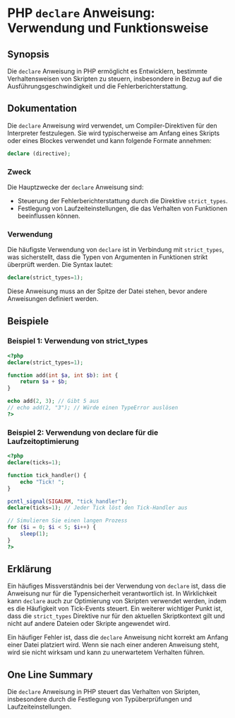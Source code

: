 <!--
Meta Description: # PHP `declare` Anweisung: Verwendung und Funktionsweise ## Synopsis Die `declare` Anweisung in PHP ermöglicht es Entwicklern, bestimmte Verhaltenswei...
Meta Keywords: die, declare, von, php, anweisung
-->

# PHP `declare` Anweisung: Verwendung und Funktionsweise

## Synopsis
Die `declare` Anweisung in PHP ermöglicht es Entwicklern, bestimmte Verhaltensweisen von Skripten zu steuern, insbesondere in Bezug auf die Ausführungsgeschwindigkeit und die Fehlerberichterstattung.

## Dokumentation
Die `declare` Anweisung wird verwendet, um Compiler-Direktiven für den Interpreter festzulegen. Sie wird typischerweise am Anfang eines Skripts oder eines Blockes verwendet und kann folgende Formate annehmen:

```php
declare (directive);
```

### Zweck
Die Hauptzwecke der `declare` Anweisung sind:
- Steuerung der Fehlerberichterstattung durch die Direktive `strict_types`.
- Festlegung von Laufzeiteinstellungen, die das Verhalten von Funktionen beeinflussen können.

### Verwendung
Die häufigste Verwendung von `declare` ist in Verbindung mit `strict_types`, was sicherstellt, dass die Typen von Argumenten in Funktionen strikt überprüft werden. Die Syntax lautet:

```php
declare(strict_types=1);
```

Diese Anweisung muss an der Spitze der Datei stehen, bevor andere Anweisungen definiert werden.

## Beispiele

### Beispiel 1: Verwendung von strict_types
```php
<?php
declare(strict_types=1);

function add(int $a, int $b): int {
    return $a + $b;
}

echo add(2, 3); // Gibt 5 aus
// echo add(2, "3"); // Würde einen TypeError auslösen
?>
```

### Beispiel 2: Verwendung von declare für die Laufzeitoptimierung
```php
<?php
declare(ticks=1);

function tick_handler() {
    echo "Tick! ";
}

pcntl_signal(SIGALRM, "tick_handler");
declare(ticks=1); // Jeder Tick löst den Tick-Handler aus

// Simulieren Sie einen langen Prozess
for ($i = 0; $i < 5; $i++) {
    sleep(1);
}
?>
```

## Erklärung
Ein häufiges Missverständnis bei der Verwendung von `declare` ist, dass die Anweisung nur für die Typensicherheit verantwortlich ist. In Wirklichkeit kann `declare` auch zur Optimierung von Skripten verwendet werden, indem es die Häufigkeit von Tick-Events steuert. Ein weiterer wichtiger Punkt ist, dass die `strict_types` Direktive nur für den aktuellen Skriptkontext gilt und nicht auf andere Dateien oder Skripte angewendet wird.

Ein häufiger Fehler ist, dass die `declare` Anweisung nicht korrekt am Anfang einer Datei platziert wird. Wenn sie nach einer anderen Anweisung steht, wird sie nicht wirksam und kann zu unerwartetem Verhalten führen.

## One Line Summary
Die `declare` Anweisung in PHP steuert das Verhalten von Skripten, insbesondere durch die Festlegung von Typüberprüfungen und Laufzeiteinstellungen.